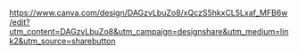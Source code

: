 https://www.canva.com/design/DAGzvLbuZo8/xQczS5hkxCL5Lxaf_MFB6w/edit?utm_content=DAGzvLbuZo8&utm_campaign=designshare&utm_medium=link2&utm_source=sharebutton
